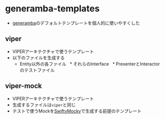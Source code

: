 # generamba-templates
* [generamba](https://github.com/rambler-digital-solutions/Generamba)のデフォルトテンプレートを個人的に使いやすくした

## viper
* VIPERアーキテクチャで使うテンプレート
* 以下のファイルを生成する
    * Entity以外の各ファイル
    * それらのInterface
    * PresenterとInteractorのテストファイル

## viper-mock
* VIPERアーキテクチャで使うテンプレート
* 生成するファイルは`viper`と同じ
* テストで使うMockを[SwiftyMocky](https://github.com/MakeAWishFoundation/SwiftyMocky)で生成する前提のテンプレート
